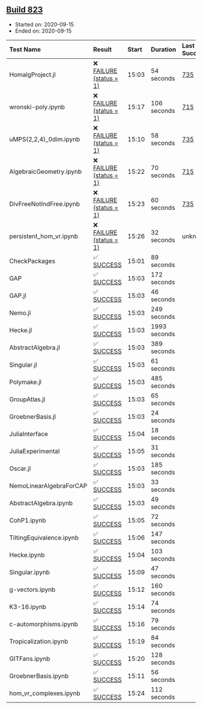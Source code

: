 ## [Build 823](https://oscarci.mathematik.uni-kl.de/job/oscar-stable/823/)

* Started on: 2020-09-15
* Ended on: 2020-09-15

| Test Name    | Result | Start | Duration | Last Success | First Failure |
|:-------------|:-------|:------|:---------|:-------------|:--------------|
| HomalgProject.jl | ❌ [FAILURE (status = 1)](https://oscarci.mathematik.uni-kl.de/job/oscar-stable/823/artifact/logs/build-823/HomalgProject.jl.log) | 15:03 | 54 seconds | [735](https://oscarci.mathematik.uni-kl.de/job/oscar-stable/735/) | [736](https://oscarci.mathematik.uni-kl.de/job/oscar-stable/736/) |
| wronski-poly.ipynb | ❌ [FAILURE (status = 1)](https://oscarci.mathematik.uni-kl.de/job/oscar-stable/823/artifact/logs/build-823/wronski-poly.ipynb.log) | 15:17 | 106 seconds | [715](https://oscarci.mathematik.uni-kl.de/job/oscar-stable/715/) | [716](https://oscarci.mathematik.uni-kl.de/job/oscar-stable/716/) |
| uMPS(2,2,4)_0dim.ipynb | ❌ [FAILURE (status = 1)](https://oscarci.mathematik.uni-kl.de/job/oscar-stable/823/artifact/logs/build-823/uMPS-2-2-4-_0dim.ipynb.log) | 15:10 | 58 seconds | [735](https://oscarci.mathematik.uni-kl.de/job/oscar-stable/735/) | [736](https://oscarci.mathematik.uni-kl.de/job/oscar-stable/736/) |
| AlgebraicGeometry.ipynb | ❌ [FAILURE (status = 1)](https://oscarci.mathematik.uni-kl.de/job/oscar-stable/823/artifact/logs/build-823/AlgebraicGeometry.ipynb.log) | 15:22 | 70 seconds | [715](https://oscarci.mathematik.uni-kl.de/job/oscar-stable/715/) | [716](https://oscarci.mathematik.uni-kl.de/job/oscar-stable/716/) |
| DivFreeNotIndFree.ipynb | ❌ [FAILURE (status = 1)](https://oscarci.mathematik.uni-kl.de/job/oscar-stable/823/artifact/logs/build-823/DivFreeNotIndFree.ipynb.log) | 15:23 | 60 seconds | [735](https://oscarci.mathematik.uni-kl.de/job/oscar-stable/735/) | [736](https://oscarci.mathematik.uni-kl.de/job/oscar-stable/736/) |
| persistent_hom_vr.ipynb | ❌ [FAILURE (status = 1)](https://oscarci.mathematik.uni-kl.de/job/oscar-stable/823/artifact/logs/build-823/persistent_hom_vr.ipynb.log) | 15:26 | 32 seconds | unknown | unknown |
| CheckPackages | ✅ [SUCCESS](https://oscarci.mathematik.uni-kl.de/job/oscar-stable/823/artifact/logs/build-823/CheckPackages.log) | 15:01 | 89 seconds |  |  |
| GAP | ✅ [SUCCESS](https://oscarci.mathematik.uni-kl.de/job/oscar-stable/823/artifact/logs/build-823/GAP.log) | 15:03 | 172 seconds |  |  |
| GAP.jl | ✅ [SUCCESS](https://oscarci.mathematik.uni-kl.de/job/oscar-stable/823/artifact/logs/build-823/GAP.jl.log) | 15:03 | 46 seconds |  |  |
| Nemo.jl | ✅ [SUCCESS](https://oscarci.mathematik.uni-kl.de/job/oscar-stable/823/artifact/logs/build-823/Nemo.jl.log) | 15:03 | 249 seconds |  |  |
| Hecke.jl | ✅ [SUCCESS](https://oscarci.mathematik.uni-kl.de/job/oscar-stable/823/artifact/logs/build-823/Hecke.jl.log) | 15:03 | 1993 seconds |  |  |
| AbstractAlgebra.jl | ✅ [SUCCESS](https://oscarci.mathematik.uni-kl.de/job/oscar-stable/823/artifact/logs/build-823/AbstractAlgebra.jl.log) | 15:03 | 389 seconds |  |  |
| Singular.jl | ✅ [SUCCESS](https://oscarci.mathematik.uni-kl.de/job/oscar-stable/823/artifact/logs/build-823/Singular.jl.log) | 15:03 | 61 seconds |  |  |
| Polymake.jl | ✅ [SUCCESS](https://oscarci.mathematik.uni-kl.de/job/oscar-stable/823/artifact/logs/build-823/Polymake.jl.log) | 15:03 | 485 seconds |  |  |
| GroupAtlas.jl | ✅ [SUCCESS](https://oscarci.mathematik.uni-kl.de/job/oscar-stable/823/artifact/logs/build-823/GroupAtlas.jl.log) | 15:03 | 65 seconds |  |  |
| GroebnerBasis.jl | ✅ [SUCCESS](https://oscarci.mathematik.uni-kl.de/job/oscar-stable/823/artifact/logs/build-823/GroebnerBasis.jl.log) | 15:03 | 24 seconds |  |  |
| JuliaInterface | ✅ [SUCCESS](https://oscarci.mathematik.uni-kl.de/job/oscar-stable/823/artifact/logs/build-823/JuliaInterface.log) | 15:04 | 18 seconds |  |  |
| JuliaExperimental | ✅ [SUCCESS](https://oscarci.mathematik.uni-kl.de/job/oscar-stable/823/artifact/logs/build-823/JuliaExperimental.log) | 15:05 | 31 seconds |  |  |
| Oscar.jl | ✅ [SUCCESS](https://oscarci.mathematik.uni-kl.de/job/oscar-stable/823/artifact/logs/build-823/Oscar.jl.log) | 15:03 | 185 seconds |  |  |
| NemoLinearAlgebraForCAP | ✅ [SUCCESS](https://oscarci.mathematik.uni-kl.de/job/oscar-stable/823/artifact/logs/build-823/NemoLinearAlgebraForCAP.log) | 15:03 | 33 seconds |  |  |
| AbstractAlgebra.ipynb | ✅ [SUCCESS](https://oscarci.mathematik.uni-kl.de/job/oscar-stable/823/artifact/logs/build-823/AbstractAlgebra.ipynb.log) | 15:03 | 49 seconds |  |  |
| CohP1.ipynb | ✅ [SUCCESS](https://oscarci.mathematik.uni-kl.de/job/oscar-stable/823/artifact/logs/build-823/CohP1.ipynb.log) | 15:05 | 72 seconds |  |  |
| TiltingEquivalence.ipynb | ✅ [SUCCESS](https://oscarci.mathematik.uni-kl.de/job/oscar-stable/823/artifact/logs/build-823/TiltingEquivalence.ipynb.log) | 15:06 | 147 seconds |  |  |
| Hecke.ipynb | ✅ [SUCCESS](https://oscarci.mathematik.uni-kl.de/job/oscar-stable/823/artifact/logs/build-823/Hecke.ipynb.log) | 15:04 | 103 seconds |  |  |
| Singular.ipynb | ✅ [SUCCESS](https://oscarci.mathematik.uni-kl.de/job/oscar-stable/823/artifact/logs/build-823/Singular.ipynb.log) | 15:09 | 47 seconds |  |  |
| g-vectors.ipynb | ✅ [SUCCESS](https://oscarci.mathematik.uni-kl.de/job/oscar-stable/823/artifact/logs/build-823/g-vectors.ipynb.log) | 15:12 | 160 seconds |  |  |
| K3-16.ipynb | ✅ [SUCCESS](https://oscarci.mathematik.uni-kl.de/job/oscar-stable/823/artifact/logs/build-823/K3-16.ipynb.log) | 15:14 | 74 seconds |  |  |
| c-automorphisms.ipynb | ✅ [SUCCESS](https://oscarci.mathematik.uni-kl.de/job/oscar-stable/823/artifact/logs/build-823/c-automorphisms.ipynb.log) | 15:16 | 79 seconds |  |  |
| Tropicalization.ipynb | ✅ [SUCCESS](https://oscarci.mathematik.uni-kl.de/job/oscar-stable/823/artifact/logs/build-823/Tropicalization.ipynb.log) | 15:19 | 84 seconds |  |  |
| GITFans.ipynb | ✅ [SUCCESS](https://oscarci.mathematik.uni-kl.de/job/oscar-stable/823/artifact/logs/build-823/GITFans.ipynb.log) | 15:20 | 128 seconds |  |  |
| GroebnerBasis.ipynb | ✅ [SUCCESS](https://oscarci.mathematik.uni-kl.de/job/oscar-stable/823/artifact/logs/build-823/GroebnerBasis.ipynb.log) | 15:11 | 56 seconds |  |  |
| hom_vr_complexes.ipynb | ✅ [SUCCESS](https://oscarci.mathematik.uni-kl.de/job/oscar-stable/823/artifact/logs/build-823/hom_vr_complexes.ipynb.log) | 15:24 | 112 seconds |  |  |
